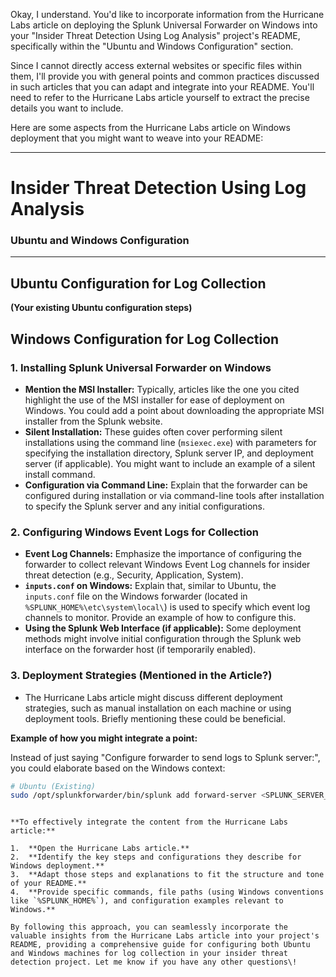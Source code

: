 Okay, I understand. You'd like to incorporate information from the Hurricane Labs article on deploying the Splunk Universal Forwarder on Windows into your "Insider Threat Detection Using Log Analysis" project's README, specifically within the "Ubuntu and Windows Configuration" section.

Since I cannot directly access external websites or specific files within them, I'll provide you with general points and common practices discussed in such articles that you can adapt and integrate into your README. You'll need to refer to the Hurricane Labs article yourself to extract the precise details you want to include.

Here are some aspects from the Hurricane Labs article on Windows deployment that you might want to weave into your README:

-----

# Insider Threat Detection Using Log Analysis

### Ubuntu and Windows Configuration

-----

## Ubuntu Configuration for Log Collection

**(Your existing Ubuntu configuration steps)**

## Windows Configuration for Log Collection

### 1\. Installing Splunk Universal Forwarder on Windows

  * **Mention the MSI Installer:** Typically, articles like the one you cited highlight the use of the MSI installer for ease of deployment on Windows. You could add a point about downloading the appropriate MSI installer from the Splunk website.
  * **Silent Installation:** These guides often cover performing silent installations using the command line (`msiexec.exe`) with parameters for specifying the installation directory, Splunk server IP, and deployment server (if applicable). You might want to include an example of a silent install command.
  * **Configuration via Command Line:** Explain that the forwarder can be configured during installation or via command-line tools after installation to specify the Splunk server and any initial configurations.

### 2\. Configuring Windows Event Logs for Collection

  * **Event Log Channels:** Emphasize the importance of configuring the forwarder to collect relevant Windows Event Log channels for insider threat detection (e.g., Security, Application, System).
  * **`inputs.conf` on Windows:** Explain that, similar to Ubuntu, the `inputs.conf` file on the Windows forwarder (located in `%SPLUNK_HOME%\etc\system\local\`) is used to specify which event log channels to monitor. Provide an example of how to configure this.
  * **Using the Splunk Web Interface (if applicable):** Some deployment methods might involve initial configuration through the Splunk web interface on the forwarder host (if temporarily enabled).

### 3\. Deployment Strategies (Mentioned in the Article?)

  * The Hurricane Labs article might discuss different deployment strategies, such as manual installation on each machine or using deployment tools. Briefly mentioning these could be beneficial.

**Example of how you might integrate a point:**

Instead of just saying "Configure forwarder to send logs to Splunk server:", you could elaborate based on the Windows context:

```bash
# Ubuntu (Existing)
sudo /opt/splunkforwarder/bin/splunk add forward-server <SPLUNK_SERVER_IP>:9997
```

````

**To effectively integrate the content from the Hurricane Labs article:**

1.  **Open the Hurricane Labs article.**
2.  **Identify the key steps and configurations they describe for Windows deployment.**
3.  **Adapt those steps and explanations to fit the structure and tone of your README.**
4.  **Provide specific commands, file paths (using Windows conventions like `%SPLUNK_HOME%`), and configuration examples relevant to Windows.**

By following this approach, you can seamlessly incorporate the valuable insights from the Hurricane Labs article into your project's README, providing a comprehensive guide for configuring both Ubuntu and Windows machines for log collection in your insider threat detection project. Let me know if you have any other questions\!
